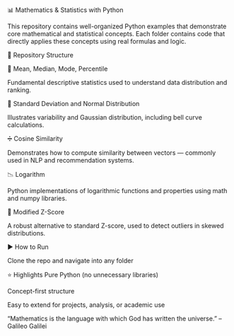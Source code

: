 📊 Mathematics & Statistics with Python

This repository contains well-organized Python examples that demonstrate core mathematical and statistical concepts. Each folder contains code that directly applies these concepts using real formulas and logic.

📂 Repository Structure

🧮 Mean, Median, Mode, Percentile

Fundamental descriptive statistics used to understand data distribution and ranking.

📏 Standard Deviation and Normal Distribution

Illustrates variability and Gaussian distribution, including bell curve calculations.

➗ Cosine Similarity

Demonstrates how to compute similarity between vectors — commonly used in NLP and recommendation systems.

📉 Logarithm

Python implementations of logarithmic functions and properties using math and numpy libraries.

🧪 Modified Z-Score

A robust alternative to standard Z-score, used to detect outliers in skewed distributions.

▶️ How to Run

Clone the repo and navigate into any folder

⭐ Highlights
Pure Python (no unnecessary libraries)

Concept-first structure

Easy to extend for projects, analysis, or academic use

“Mathematics is the language with which God has written the universe.” – Galileo Galilei
